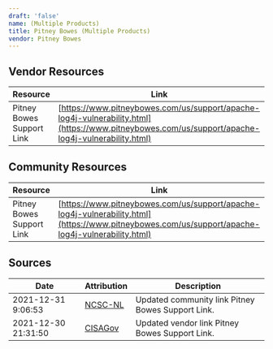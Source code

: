 ```yaml
---
draft: 'false'
name: (Multiple Products)
title: Pitney Bowes (Multiple Products)
vendor: Pitney Bowes
---
```


## Vendor Resources
| Resource | Link |
| --- | --- |
| Pitney Bowes Support Link | [https://www.pitneybowes.com/us/support/apache-log4j-vulnerability.html](https://www.pitneybowes.com/us/support/apache-log4j-vulnerability.html) |

## Community Resources
| Resource | Link |
| --- | --- |
| Pitney Bowes Support Link | [https://www.pitneybowes.com/us/support/apache-log4j-vulnerability.html](https://www.pitneybowes.com/us/support/apache-log4j-vulnerability.html) |


## Sources
| Date | Attribution | Description |
| --- | --- | --- |
| 2021-12-31 9:06:53 | [NCSC-NL](https://github.com/NCSC-NL/log4shell/blob/main/software/README.md) | Updated community link Pitney Bowes Support Link.  |
| 2021-12-30 21:31:50 | [CISAGov](https://raw.githubusercontent.com/cisagov/log4j-affected-db/develop/README.md) | Updated vendor link Pitney Bowes Support Link.  |
